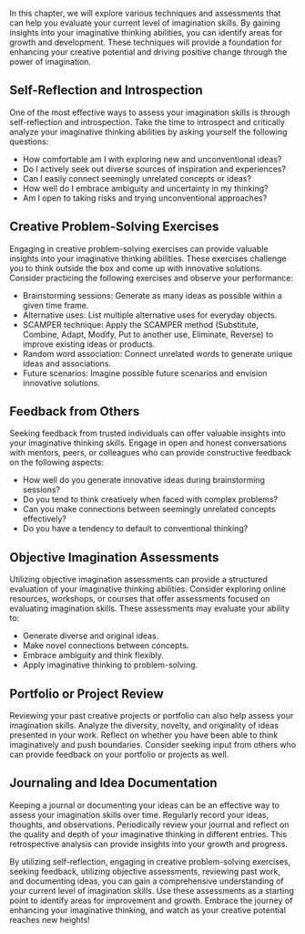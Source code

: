 
In this chapter, we will explore various techniques and assessments that can help you evaluate your current level of imagination skills. By gaining insights into your imaginative thinking abilities, you can identify areas for growth and development. These techniques will provide a foundation for enhancing your creative potential and driving positive change through the power of imagination.

Self-Reflection and Introspection
---------------------------------

One of the most effective ways to assess your imagination skills is through self-reflection and introspection. Take the time to introspect and critically analyze your imaginative thinking abilities by asking yourself the following questions:

* How comfortable am I with exploring new and unconventional ideas?
* Do I actively seek out diverse sources of inspiration and experiences?
* Can I easily connect seemingly unrelated concepts or ideas?
* How well do I embrace ambiguity and uncertainty in my thinking?
* Am I open to taking risks and trying unconventional approaches?

Creative Problem-Solving Exercises
----------------------------------

Engaging in creative problem-solving exercises can provide valuable insights into your imaginative thinking abilities. These exercises challenge you to think outside the box and come up with innovative solutions. Consider practicing the following exercises and observe your performance:

* Brainstorming sessions: Generate as many ideas as possible within a given time frame.
* Alternative uses: List multiple alternative uses for everyday objects.
* SCAMPER technique: Apply the SCAMPER method (Substitute, Combine, Adapt, Modify, Put to another use, Eliminate, Reverse) to improve existing ideas or products.
* Random word association: Connect unrelated words to generate unique ideas and associations.
* Future scenarios: Imagine possible future scenarios and envision innovative solutions.

Feedback from Others
--------------------

Seeking feedback from trusted individuals can offer valuable insights into your imaginative thinking skills. Engage in open and honest conversations with mentors, peers, or colleagues who can provide constructive feedback on the following aspects:

* How well do you generate innovative ideas during brainstorming sessions?
* Do you tend to think creatively when faced with complex problems?
* Can you make connections between seemingly unrelated concepts effectively?
* Do you have a tendency to default to conventional thinking?

Objective Imagination Assessments
---------------------------------

Utilizing objective imagination assessments can provide a structured evaluation of your imaginative thinking abilities. Consider exploring online resources, workshops, or courses that offer assessments focused on evaluating imagination skills. These assessments may evaluate your ability to:

* Generate diverse and original ideas.
* Make novel connections between concepts.
* Embrace ambiguity and think flexibly.
* Apply imaginative thinking to problem-solving.

Portfolio or Project Review
---------------------------

Reviewing your past creative projects or portfolio can also help assess your imagination skills. Analyze the diversity, novelty, and originality of ideas presented in your work. Reflect on whether you have been able to think imaginatively and push boundaries. Consider seeking input from others who can provide feedback on your portfolio or projects as well.

Journaling and Idea Documentation
---------------------------------

Keeping a journal or documenting your ideas can be an effective way to assess your imagination skills over time. Regularly record your ideas, thoughts, and observations. Periodically review your journal and reflect on the quality and depth of your imaginative thinking in different entries. This retrospective analysis can provide insights into your growth and progress.

By utilizing self-reflection, engaging in creative problem-solving exercises, seeking feedback, utilizing objective assessments, reviewing past work, and documenting ideas, you can gain a comprehensive understanding of your current level of imagination skills. Use these assessments as a starting point to identify areas for improvement and growth. Embrace the journey of enhancing your imaginative thinking, and watch as your creative potential reaches new heights!
